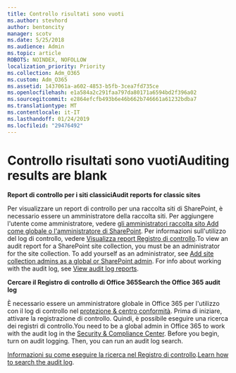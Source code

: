 ```yaml
---
title: Controllo risultati sono vuoti
ms.author: stevhord
author: bentoncity
manager: scotv
ms.date: 5/25/2018
ms.audience: Admin
ms.topic: article
ROBOTS: NOINDEX, NOFOLLOW
localization_priority: Priority
ms.collection: Adm_O365
ms.custom: Adm_O365
ms.assetid: 1437061a-a602-4853-b5fb-3cea7fd735ce
ms.openlocfilehash: e1a584a2c291faa797da80171a6594bd2f396a02
ms.sourcegitcommit: e2864efcfb493b6e46b662b746661a61232bdba7
ms.translationtype: MT
ms.contentlocale: it-IT
ms.lasthandoff: 01/24/2019
ms.locfileid: "29476492"
---
```

# <a name="auditing-results-are-blank"></a><span data-ttu-id="a5902-102">Controllo risultati sono vuoti</span><span class="sxs-lookup"><span data-stu-id="a5902-102">Auditing results are blank</span></span>

 <span data-ttu-id="a5902-103">**Report di controllo per i siti classici**</span><span class="sxs-lookup"><span data-stu-id="a5902-103">**Audit reports for classic sites**</span></span>
  
<span data-ttu-id="a5902-p101">Per visualizzare un report di controllo per una raccolta siti di SharePoint, è necessario essere un amministratore della raccolta siti. Per aggiungere l'utente come amministratore, vedere [gli amministratori raccolta sito Add come globale o l'amministratore di SharePoint](https://go.microsoft.com/fwlink/?linkid=869390). Per informazioni sull'utilizzo del log di controllo, vedere [Visualizza report Registro di controllo](https://go.microsoft.com/fwlink/?linkid=395237).</span><span class="sxs-lookup"><span data-stu-id="a5902-p101">To view an audit report for a SharePoint site collection, you must be an administrator for the site collection. To add yourself as an administrator, see [Add site collection admins as a global or SharePoint admin](https://go.microsoft.com/fwlink/?linkid=869390). For info about working with the audit log, see [View audit log reports](https://go.microsoft.com/fwlink/?linkid=395237).</span></span> 
  
 <span data-ttu-id="a5902-106">**Cercare il Registro di controllo di Office 365**</span><span class="sxs-lookup"><span data-stu-id="a5902-106">**Search the Office 365 audit log**</span></span>
  
<span data-ttu-id="a5902-p102">È necessario essere un amministratore globale in Office 365 per l'utilizzo con il log di controllo nel [protezione &amp; centro conformità](https://protection.office.com). Prima di iniziare, attivare la registrazione di controllo. Quindi, è possibile eseguire una ricerca dei registri di controllo.</span><span class="sxs-lookup"><span data-stu-id="a5902-p102">You need to be a global admin in Office 365 to work with the audit log in the [Security &amp; Compliance Center](https://protection.office.com). Before you begin, turn on audit logging. Then, you can run an audit log search.</span></span> 
  
<span data-ttu-id="a5902-110">[Informazioni su come eseguire la ricerca nel Registro di controllo](https://go.microsoft.com/fwlink/?linkid=708432).</span><span class="sxs-lookup"><span data-stu-id="a5902-110">[Learn how to search the audit log](https://go.microsoft.com/fwlink/?linkid=708432).</span></span>
  

